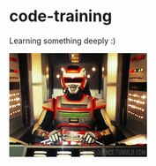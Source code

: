 # code-training
Learning something deeply  :)

![alt text](https://github.com/Artrogeno/code-training/blob/master/readme/img/jaspion.gif)

